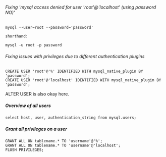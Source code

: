 ###### Fixing 'mysql access denied for user 'root'@'localhost' (using password NO)'

    mysql --user=root --password='password'
    
    shorthand:
    
    mysql -u root -p password

###### Fixing issues with privileges due to different authentication plugins

    CREATE USER 'root'@'%' IDENTIFIED WITH mysql_native_plugin BY 'password';
    CREATE USER 'root'@'localhost' IDENTIFIED WITH mysql_native_plugin BY 'password';

ALTER USER is also okay here.

##### Overview of all users

    select host, user, authentication_string from mysql.users;

##### Grant all privileges on a user

    GRANT ALL ON tablename.* TO 'username'@'%';
    GRANT ALL ON tablename.* TO 'username'@'localhost';
    FLUSH PRIVILEGES;
